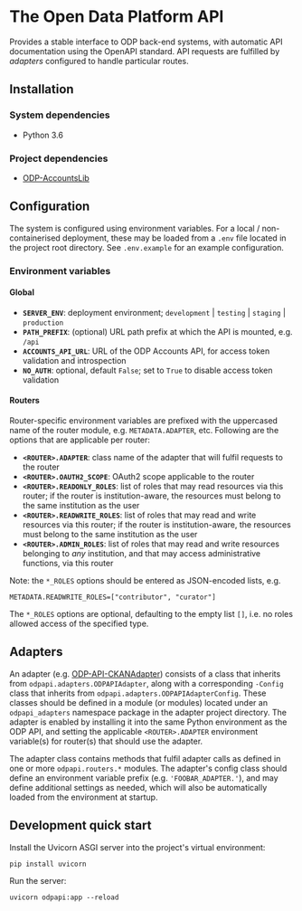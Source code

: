 # The Open Data Platform API

Provides a stable interface to ODP back-end systems, with automatic API documentation using the
OpenAPI standard. API requests are fulfilled by _adapters_ configured to handle particular routes.

## Installation

### System dependencies

* Python 3.6

### Project dependencies

* [ODP-AccountsLib](https://github.com/SAEONData/ODP-AccountsLib)

## Configuration

The system is configured using environment variables. For a local / non-containerised deployment,
these may be loaded from a `.env` file located in the project root directory. See `.env.example`
for an example configuration.

### Environment variables

#### Global

- **`SERVER_ENV`**: deployment environment; `development` | `testing` | `staging` | `production`
- **`PATH_PREFIX`**: (optional) URL path prefix at which the API is mounted, e.g. `/api`
- **`ACCOUNTS_API_URL`**: URL of the ODP Accounts API, for access token validation and introspection
- **`NO_AUTH`**: optional, default `False`; set to `True` to disable access token validation

#### Routers

Router-specific environment variables are prefixed with the uppercased name of the router module,
e.g. `METADATA.ADAPTER`, etc. Following are the options that are applicable per router:

- **`<ROUTER>.ADAPTER`**: class name of the adapter that will fulfil requests to the router
- **`<ROUTER>.OAUTH2_SCOPE`**: OAuth2 scope applicable to the router
- **`<ROUTER>.READONLY_ROLES`**: list of roles that may read resources via this router;
if the router is institution-aware, the resources must belong to the same institution as the user
- **`<ROUTER>.READWRITE_ROLES`**: list of roles that may read and write resources via this router;
if the router is institution-aware, the resources must belong to the same institution as the user
- **`<ROUTER>.ADMIN_ROLES`**: list of roles that may read and write resources belonging
to _any_ institution, and that may access administrative functions, via this router

Note: the `*_ROLES` options should be entered as JSON-encoded lists, e.g.

    METADATA.READWRITE_ROLES=["contributor", "curator"]

The `*_ROLES` options are optional, defaulting to the empty list `[]`, i.e. no roles allowed
access of the specified type.

## Adapters

An adapter (e.g. [ODP-API-CKANAdapter](https://github.com/SAEONData/ODP-API-CKANAdapter)) consists
of a class that inherits from `odpapi.adapters.ODPAPIAdapter`, along with a corresponding `-Config`
class that inherits from `odpapi.adapters.ODPAPIAdapterConfig`. These classes should be defined in
a module (or modules) located under an `odpapi_adapters` namespace package in the adapter project
directory. The adapter is enabled by installing it into the same Python environment as the ODP API,
and setting the applicable `<ROUTER>.ADAPTER` environment variable(s) for router(s) that should use
the adapter.

The adapter class contains methods that fulfil adapter calls as defined in one or more `odpapi.routers.*`
modules. The adapter's config class should define an environment variable prefix (e.g. `'FOOBAR_ADAPTER.'`),
and may define additional settings as needed, which will also be automatically loaded from the
environment at startup.

## Development quick start

Install the Uvicorn ASGI server into the project's virtual environment:

    pip install uvicorn

Run the server:

    uvicorn odpapi:app --reload
